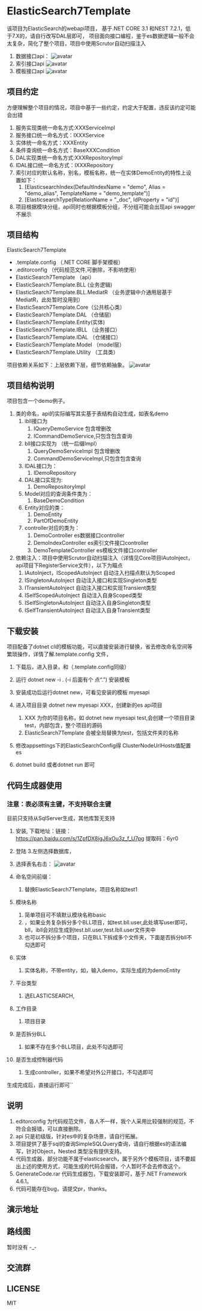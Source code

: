 # ElasticSearch7Template 
 该项目为ElasticSearch的webapi项目， 基于.NET CORE 3.1 和NEST  7.2.1，低于7.X的，请自行改写DAL层即可，
 项目面向接口编程，鉴于es数据逻辑一般不会太复杂，简化了整个项目，项目中使用Scrutor自动扫描注入
 

1. 数据接口api：
 ![avatar](api.jpg)
1. 索引接口api
![avatar](index.jpg)
1. 模板接口api
![avatar](template.jpg)


## 项目约定 ##
方便理解整个项目的情况，项目中基于一些约定，约定大于配置，违反该约定可能会出错
  

1. 服务实现类统一命名方式:XXXServiceImpl
2. 服务接口统一命名方式：IXXXService
3. 实体统一命名方式：XXXEntity
4. 条件查询统一命名方式：BaseXXXCondition
5. DAL实现类统一命名方式:XXXRepositoryImpl
6. IDAL接口统一命名方式：IXXXRepository
7. 索引对应的默认名称，别名，模板名称，统一在实体DemoEntity的特性上设置如下：
	1. [ElasticsearchIndex(DefaultIndexName = "demo", Alias = "demo_alias", TemplateName = "demo_template")]
	2. [ElasticsearchType(RelationName = "_doc", IdProperty = "id")]
3. 项目根据模块分组，api同时也根据模板分组，不分组可能会出现api swagger不展示
  
##  项目结构 ##
ElasticSearch7Template
   

- .template.config  （.NET CORE 脚手架模板）
- .editorconfig （代码规范文件,可删除，不影响使用）
- ElasticSearch7Template （api）
- ElasticSearch7Template.BLL (业务逻辑)
- ElasticSearch7Template.BLL.MediatR （业务逻辑中介通用层基于MediatR，此处暂时没用到）
- ElasticSearch7Template.Core（公共核心类）
- ElasticSearch7Template.DAL （仓储层)
- ElasticSearch7Template.Entity(实体)
- ElasticSearch7Template.IBLL （业务接口）
- ElasticSearch7Template.IDAL （仓储接口）
- ElasticSearch7Template.Model （model层）
- ElasticSearch7Template.Utility （工具类）

项目依赖关系如下：上层依赖下层，细节依赖抽象。
![avatar](yilai.jpg)

## 项目结构说明 ##
 项目包含一个demo例子。

1. 类的命名，api的实际编写其实基于表结构自动生成，如表名demo
	1. ibll接口为 
		1. IQueryDemoService 包含增删改
		2. ICommandDemoService,只包含包含查询
	2. bll接口实现为 （统一后缀Impl）
		1. QueryDemoServiceImpl 包含增删改
		2. CommandDemoServiceImpl,只包含包含查询
	3. IDAL接口为：
		1. IDemoRepository
	4. DAL接口实现为:
		1. DemoRepositoryImpl
	5. Model对应的查询条件类为：
		1. BaseDemoCondition
	6. Entity对应的类：
		1. DemoEntity
		2. PartOfDemoEntity 
	7. controller对应的类为：
		1. DemoController  es数据接口controller
		2. DemoIndexController es索引文件接口controller
		3. DemoTemplateController es模板文件接口controller
4. 依赖注入：项目中使用Scrutor自动扫描注入（详情见Core项目IAutoInject，api项目下RegisterService文件），以下为瞄点
	1. IAutoInject，IScopedAutoInject   自动注入扫描点默认为Scoped 
	3. ISingletonAutoInject 自动注入接口和实现Singleton类型
	4. ITransientAutoInject 自动注入接口和实现Transient类型
	5. ISelfScopedAutoInject 自动注入自身Scoped类型
	6. ISelfSingletonAutoInject 自动注入自身Singleton类型
	7. ISelfTransientAutoInject 自动注入自身Transient类型


## 下载安装 ##
项目配备了dotnet cli的模板功能，可以直接安装进行替换，省去修改命名空间等繁琐操作，详情了解.template.config 文件，
 

1. 下载后，进入目录，和（.template.config同级）


1. 运行 dotnet new -i . (-i 后面有个 点“.”) 安装模板


1. 安装成功后运行dotnet new，可看见安装的模板 myesapi 
2. 进入项目目录 dotnet new myesapi XXX，创建新的es api项目
	1.  XXX 为你的项目名称，如  dotnet new myesapi test,会创建一个项目目录test，内部包含，整个项目的源码
	2. ElasticSearch7Template  会被全局替换为test，包括文件夹的名称
3. 修改appsettings下的ElasticSearchConfig得 ClusterNodeUrlHosts值配置es
5. dotnet build 或者dotnet run 即可

## 代码生成器使用 ##
### 注意：表必须有主键，不支持联合主键  ###

目前只支持从SqlServer生成，其他库暂无支持
1. 安装, 下载地址：链接：https://pan.baidu.com/s/1ZpfDX8igJ6xOu3z_f_U7pg 
提取码：6yr0 
2. 登陆
3.左侧选择数据库，


1.  选择表名右击：
 ![avatar](/shengcheng.jpg) 
   
1. 命名空间前缀：
	1. 替换ElasticSearch7Template，项目名称如test1
1. 模块名称
	1. 简单项目可不填默认模块名称basic
	2. ，如果业务复杂拆分多个BLL项目，如test.bll.user,此处填写user即可，bll，ibll会对应生成到test.bll.user,test.Ibll.user文件夹中
	3. 也可以不拆分多个项目，只在BLL下拆成多个文件夹，下面是否拆分bll不勾选即可
2. 实体
	1. 实体名称，不带entity，如，输入demo，实际生成的为demoEntity
3. 平台类型
	1. 选ELASTICSEARCH,
4. 工作目录
	1. 项目目录
5. 是否拆分BLL
	1. 如果不存在多个BLL项目，此处不勾选即可
6. 是否生成控制器代码
	1. 生成controller，如果不希望对外公开接口，不勾选即可

生成完成后，直接运行即可``
## 说明 ##

1. editorconfig 为代码规范文件，各人不一样，我个人采用比较强制的规范，不符合会报错，可以直接删除。
2. api 只是初级版，针对es中的复杂场景，请自行拓展。
2. 项目提供了基于sql的查询SimpleSQLQuery查询，请自行根据es的语法编写，针对Object，Nested 类型没有提供支持。
3. 代码生成器，部分功能不属于elasticsearch，属于另外个模板项目，请不要超出上述的使用方式，可能生成的代码会报错，个人暂时不会去修改这个。
4. GenerateCode.rar 代码生成器包，下载安装即可，基于.NET Framework 4.6.1。
5. 代码可能存在bug，请提交pr，thanks。
## 演示地址 ##

## 路线图 ##
  暂时没有 -_-

## 交流群 ##

## LICENSE ##
MIT




    
 
